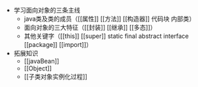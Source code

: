 - 学习面向对象的三条主线
	- java类及类的成员（[[属性]] [[方法]] [[构造器]] 代码块 内部类）
	- 面向对象的三大特征（[[封装]] [[继承]] [[多态]]）
	- 其他关键字（[[this]] [[super]] static final abstract interface [[package]] [[import]]）
- 拓展知识
	- [[javaBean]]
	- [[Object]]
	- [[子类对象实例化过程]]

